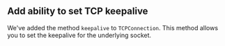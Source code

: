 ## Add ability to set TCP keepalive

We've added the method `keepalive` to `TCPConnection`. This method allows you to set the keepalive for the underlying socket.
